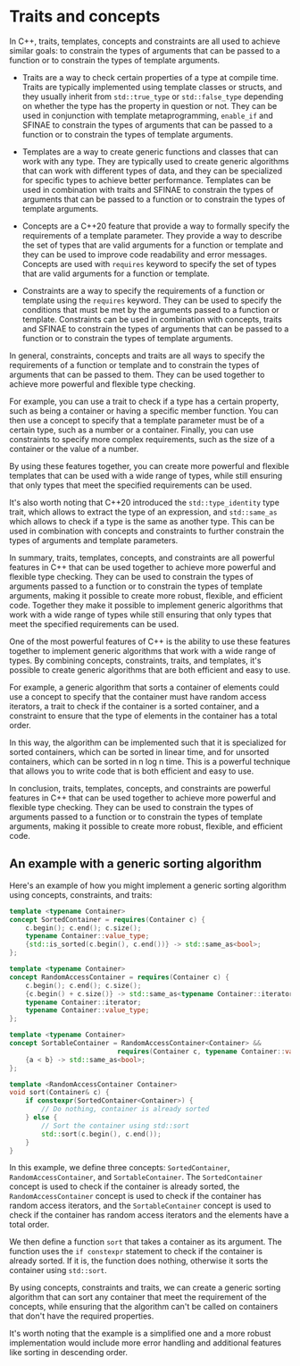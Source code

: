 Traits and concepts
===================

In C++, traits, templates, concepts and constraints are all used to achieve similar goals: to constrain the types of
arguments that can be passed to a function or to constrain the types of template arguments.

- Traits are a way to check certain properties of a type at compile time. Traits are typically implemented using
  template classes or structs, and they usually inherit from `std::true_type` or `std::false_type` depending on whether
  the type has the property in question or not. They can be used in conjunction with template
  metaprogramming, `enable_if` and SFINAE to constrain the types of arguments that can be passed to a function or to
  constrain the types of template arguments.

- Templates are a way to create generic functions and classes that can work with any type. They are typically used to
  create generic algorithms that can work with different types of data, and they can be specialized for specific types
  to achieve better performance. Templates can be used in combination with traits and SFINAE to constrain the types of
  arguments that can be passed to a function or to constrain the types of template arguments.

- Concepts are a C++20 feature that provide a way to formally specify the requirements of a template parameter. They
  provide a way to describe the set of types that are valid arguments for a function or template and they can be used to
  improve code readability and error messages. Concepts are used with `requires` keyword to specify the set of types
  that are valid arguments for a function or template.

- Constraints are a way to specify the requirements of a function or template using the `requires` keyword. They can be
  used to specify the conditions that must be met by the arguments passed to a function or template. Constraints can be
  used in combination with concepts, traits and SFINAE to constrain the types of arguments that can be passed to a
  function or to constrain the types of template arguments.

In general, constraints, concepts and traits are all ways to specify the requirements of a function or template and to
constrain the types of arguments that can be passed to them. They can be used together to achieve more powerful and
flexible type checking.

For example, you can use a trait to check if a type has a certain property, such as being a container or having a
specific member function. You can then use a concept to specify that a template parameter must be of a certain type,
such as a number or a container. Finally, you can use constraints to specify more complex requirements, such as the size
of a container or the value of a number.

By using these features together, you can create more powerful and flexible templates that can be used with a wide range
of types, while still ensuring that only types that meet the specified requirements can be used.

It's also worth noting that C++20 introduced the `std::type_identity` type trait, which allows to extract the type of an
expression, and `std::same_as` which allows to check if a type is the same as another type. This can be used in
combination with concepts and constraints to further constrain the types of arguments and template parameters.

In summary, traits, templates, concepts, and constraints are all powerful features in C++ that can be used together to
achieve more powerful and flexible type checking. They can be used to constrain the types of arguments passed to a
function or to constrain the types of template arguments, making it possible to create more robust, flexible, and
efficient code. Together they make it possible to implement generic algorithms that work with a wide range of types
while still ensuring that only types that meet the specified requirements can be used.

One of the most powerful features of C++ is the ability to use these features together to implement generic algorithms
that work with a wide range of types. By combining concepts, constraints, traits, and templates, it's possible to create
generic algorithms that are both efficient and easy to use.

For example, a generic algorithm that sorts a container of elements could use a concept to specify that the container
must have random access iterators, a trait to check if the container is a sorted container, and a constraint to ensure
that the type of elements in the container has a total order.

In this way, the algorithm can be implemented such that it is specialized for sorted containers, which can be sorted in
linear time, and for unsorted containers, which can be sorted in n log n time. This is a powerful technique that allows
you to write code that is both efficient and easy to use.

In conclusion, traits, templates, concepts, and constraints are powerful features in C++ that can be used together to
achieve more powerful and flexible type checking. They can be used to constrain the types of arguments passed to a
function or to constrain the types of template arguments, making it possible to create more robust, flexible, and
efficient code.

## An example with a generic sorting algorithm

Here's an example of how you might implement a generic sorting algorithm using concepts, constraints, and traits:

```c++
template <typename Container>
concept SortedContainer = requires(Container c) {
    c.begin(); c.end(); c.size();
    typename Container::value_type;
    {std::is_sorted(c.begin(), c.end())} -> std::same_as<bool>;
};

template <typename Container>
concept RandomAccessContainer = requires(Container c) {
    c.begin(); c.end(); c.size();
    {c.begin() + c.size()} -> std::same_as<typename Container::iterator>;
    typename Container::iterator;
    typename Container::value_type;
};

template <typename Container>
concept SortableContainer = RandomAccessContainer<Container> && 
                           requires(Container c, typename Container::value_type a, typename Container::value_type b) {
    {a < b} -> std::same_as<bool>;
};

template <RandomAccessContainer Container>
void sort(Container& c) {
    if constexpr(SortedContainer<Container>) {
        // Do nothing, container is already sorted
    } else {
        // Sort the container using std::sort
        std::sort(c.begin(), c.end());
    }
}
```

In this example, we define three concepts: `SortedContainer`, `RandomAccessContainer`, and `SortableContainer`. The
`SortedContainer` concept is used to check if the container is already sorted, the `RandomAccessContainer` concept is
used to check if the container has random access iterators, and the `SortableContainer` concept is used to check if the
container has random access iterators and the elements have a total order.

We then define a function `sort` that takes a container as its argument. The function uses the `if constexpr` statement
to check if the container is already sorted. If it is, the function does nothing, otherwise it sorts the container using
`std::sort`.

By using concepts, constraints and traits, we can create a generic sorting algorithm that can sort any container that
meet the requirement of the concepts, while ensuring that the algorithm can't be called on containers that don't have
the required properties.

It's worth noting that the example is a simplified one and a more robust implementation would include more error
handling and additional features like sorting in descending order.